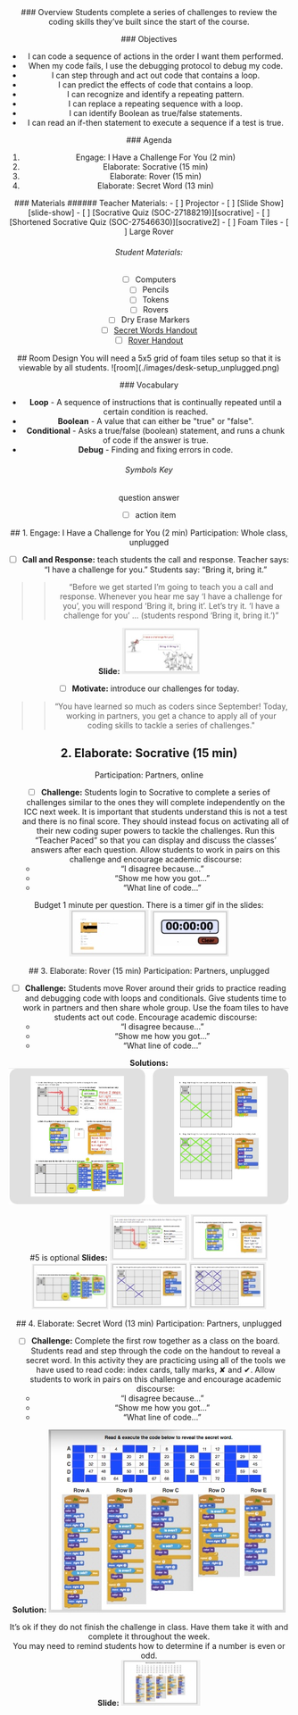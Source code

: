 <header class='header' title='I Have a Challenge for You' subtitle='Lesson 20'/>

<notable>
<iconp src='/icons/activity.png'>### Overview</iconp>
Students complete a series of challenges to review the coding skills they’ve built since the start of the course. 

<iconp src='/icons/objectives.png'>### Objectives</iconp>
- I can code a sequence of actions in the order I want them performed.
- When my code fails, I use the debugging protocol to debug my code.
- I can step through and act out code that contains a loop.
- I can predict the effects of code that contains a loop.
- I can recognize and identify a repeating pattern.
- I can replace a repeating sequence with a loop.
- I can identify Boolean as true/false statements.
- I can read an if-then statement to execute a sequence if a test is true.


<iconp src='/icons/agenda.png'>### Agenda</iconp>
1. Engage: I Have a Challenge For You (2 min)
1. Elaborate: Socrative (15 min)
1. Elaborate: Rover (15 min)
1. Elaborate: Secret Word (13 min)

<note>
<iconp src='/icons/materials.png'>### Materials</iconp>
###### Teacher Materials:
- [ ] Projector
- [ ] [Slide Show][slide-show]
- [ ] [Socrative Quiz (SOC-27188219)][socrative]
- [ ] [Shortened Socrative Quiz (SOC-27546630)][socrative2]
- [ ] Foam Tiles
- [ ] Large Rover
 
###### Student Materials:
- [ ] Computers
- [ ] Pencils
- [ ] Tokens
- [ ] Rovers
- [ ] Dry Erase Markers
- [ ] [Secret Words Handout][secret]
- [ ] [Rover Handout][rover]

</note>

<pagebreak/>
## Room Design
You will need a 5x5 grid of foam tiles setup so that it is viewable by all students.
![room](./images/desk-setup_unplugged.png)
<note>

<iconp src='/icons/vocab.png'>### Vocabulary</iconp>
- **Loop** - A sequence of instructions that is continually repeated until a certain condition is reached.
- **Boolean** - A value that can either be "true" or "false".
- **Conditional** - Asks a true/false (boolean) statement, and runs a chunk of code if the answer is true.
- **Debug** - Finding and fixing errors in code.
</note>

###### Symbols Key

<iconp ml='1.65em' type='question'>question</iconp>
<iconp ml='1.65em' type='answer'>answer</iconp>
- [ ] action item

<pagebreak/>
## 1. Engage: I Have a Challenge for You (2 min) 
Participation: Whole class, unplugged

- [ ] **Call and Response:** teach students the call and response. Teacher says: “I have a challenge for you.” Students say: “Bring it, bring it.”

> > “Before we get started I’m going to teach you a call and response. Whenever you hear me say ‘I have a challenge for you’, you will respond ‘Bring it, bring it’. Let’s try it. ‘I have a challenge for you’ … (students respond ‘Bring it, bring it.’)”

<note>**Slide:** ![slides-engage](./images/slides-engage.jpeg)</note>

- [ ] **Motivate:** introduce our challenges for today.

> > “You have learned so much as coders since September! Today, working in partners, you get a chance to apply all of your coding skills to tackle a series of challenges."

## 2. Elaborate: Socrative (15 min) 
Participation: Partners, online

- [ ] **Challenge:** Students login to Socrative to complete a series of challenges similar to the ones they will complete independently on the ICC next week. It is important that students understand this is not a test and there is no final score. They should instead focus on activating all of their new coding super powers to tackle the challenges. Run this “Teacher Paced” so that you can display and discuss the classes’ answers after each question. Allow students to work in pairs on this challenge and encourage academic discourse: 
	- “I disagree because…”
	- “Show me how you got…”
	- “What line of code…”

<note type="tip">Budget 1 minute per question. There is a timer gif in the slides: ![slides-socrative1](./images/slides-socrative1.jpeg) ![slides-socrative2](./images/slides-socrative2.jpeg)</note>

<pagebreak/>
## 3. Elaborate: Rover (15 min) 
Participation: Partners, unplugged

- [ ] **Challenge:** Students move Rover around their grids to practice reading and debugging code with loops and conditionals. Give students time to work in partners and then share whole group. Use the foam tiles to have students act out code. Encourage academic discourse: 
	- “I disagree because…”
	- “Show me how you got…”
	- “What line of code…” 

**Solutions:**
![Rover-answers](./images/rover3-answers.jpeg)

<note type="tip">#5 is optional
**Slides:**
![slides-rover1](./images/slides-rover1.jpeg)
![slides-rover2](./images/slides-rover2.jpeg)
![slides-rover3](./images/slides-rover3.jpeg)
![slides-rover4](./images/slides-rover4.jpeg)
![slides-rover5](./images/slides-rover5.jpeg)</note>

<pagebreak/>
## 4. Elaborate: Secret Word (13 min) 
Participation: Partners, unplugged

- [ ] **Challenge:** Complete the first row together as a class on the board. Students read and step through the code on the handout to reveal a secret word. In this activity they are practicing using all of the tools we have used to read code: index cards, tally marks, ✘ and ✔. Allow students to work in pairs on this challenge and encourage academic discourse: 
	- “I disagree because…”
	- “Show me how you got…”
	- “What line of code…”

**Solution:**
![secret-answers](./images/secret-answers.jpeg)

<note type="tip">It’s ok if they do not finish the challenge in class. Have them take it with and complete it throughout the week. 
<br/>
You may need to remind students how to determine if a number is even or odd.
<br/>
**Slide:**
![slides-secret](./images/slides-secret.jpeg)
</note>

</notable>

[slide-show]: https://docs.google.com/presentation/d/1uH8It9FzN_5pCnyS5y0HeGN8lIVjiX9nRlDUsWvF1Mo/edit#slide=id.g1d1d70c4b2_0_11
[socrative]: https://b.socrative.com/teacher/#import-quiz/27188219
[secret]: https://drive.google.com/file/d/0B2wBzr9vcXjPRkMwVnpfWE5Fc1U/view?usp=sharing
[rover]: https://docs.google.com/document/d/11BepTZnwHYCglzDXS88IdRC2exZBVqrUj1pQlbOtCzU/edit?usp=sharing
[socrative2]: https://b.socrative.com/teacher/#import-quiz/27546630
